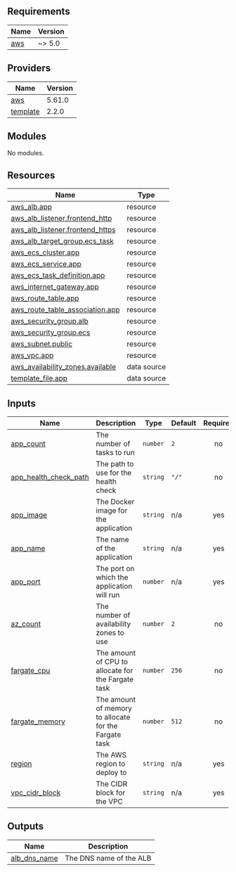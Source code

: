 ## Requirements

| Name | Version |
|------|---------|
| <a name="requirement_aws"></a> [aws](#requirement\_aws) | ~> 5.0 |

## Providers

| Name | Version |
|------|---------|
| <a name="provider_aws"></a> [aws](#provider\_aws) | 5.61.0 |
| <a name="provider_template"></a> [template](#provider\_template) | 2.2.0 |

## Modules

No modules.

## Resources

| Name | Type |
|------|------|
| [aws_alb.app](https://registry.terraform.io/providers/hashicorp/aws/latest/docs/resources/alb) | resource |
| [aws_alb_listener.frontend_http](https://registry.terraform.io/providers/hashicorp/aws/latest/docs/resources/alb_listener) | resource |
| [aws_alb_listener.frontend_https](https://registry.terraform.io/providers/hashicorp/aws/latest/docs/resources/alb_listener) | resource |
| [aws_alb_target_group.ecs_task](https://registry.terraform.io/providers/hashicorp/aws/latest/docs/resources/alb_target_group) | resource |
| [aws_ecs_cluster.app](https://registry.terraform.io/providers/hashicorp/aws/latest/docs/resources/ecs_cluster) | resource |
| [aws_ecs_service.app](https://registry.terraform.io/providers/hashicorp/aws/latest/docs/resources/ecs_service) | resource |
| [aws_ecs_task_definition.app](https://registry.terraform.io/providers/hashicorp/aws/latest/docs/resources/ecs_task_definition) | resource |
| [aws_internet_gateway.app](https://registry.terraform.io/providers/hashicorp/aws/latest/docs/resources/internet_gateway) | resource |
| [aws_route_table.app](https://registry.terraform.io/providers/hashicorp/aws/latest/docs/resources/route_table) | resource |
| [aws_route_table_association.app](https://registry.terraform.io/providers/hashicorp/aws/latest/docs/resources/route_table_association) | resource |
| [aws_security_group.alb](https://registry.terraform.io/providers/hashicorp/aws/latest/docs/resources/security_group) | resource |
| [aws_security_group.ecs](https://registry.terraform.io/providers/hashicorp/aws/latest/docs/resources/security_group) | resource |
| [aws_subnet.public](https://registry.terraform.io/providers/hashicorp/aws/latest/docs/resources/subnet) | resource |
| [aws_vpc.app](https://registry.terraform.io/providers/hashicorp/aws/latest/docs/resources/vpc) | resource |
| [aws_availability_zones.available](https://registry.terraform.io/providers/hashicorp/aws/latest/docs/data-sources/availability_zones) | data source |
| [template_file.app](https://registry.terraform.io/providers/hashicorp/template/latest/docs/data-sources/file) | data source |

## Inputs

| Name | Description | Type | Default | Required |
|------|-------------|------|---------|:--------:|
| <a name="input_app_count"></a> [app\_count](#input\_app\_count) | The number of tasks to run | `number` | `2` | no |
| <a name="input_app_health_check_path"></a> [app\_health\_check\_path](#input\_app\_health\_check\_path) | The path to use for the health check | `string` | `"/"` | no |
| <a name="input_app_image"></a> [app\_image](#input\_app\_image) | The Docker image for the application | `string` | n/a | yes |
| <a name="input_app_name"></a> [app\_name](#input\_app\_name) | The name of the application | `string` | n/a | yes |
| <a name="input_app_port"></a> [app\_port](#input\_app\_port) | The port on which the application will run | `number` | n/a | yes |
| <a name="input_az_count"></a> [az\_count](#input\_az\_count) | The number of availability zones to use | `number` | `2` | no |
| <a name="input_fargate_cpu"></a> [fargate\_cpu](#input\_fargate\_cpu) | The amount of CPU to allocate for the Fargate task | `number` | `256` | no |
| <a name="input_fargate_memory"></a> [fargate\_memory](#input\_fargate\_memory) | The amount of memory to allocate for the Fargate task | `number` | `512` | no |
| <a name="input_region"></a> [region](#input\_region) | The AWS region to deploy to | `string` | n/a | yes |
| <a name="input_vpc_cidr_block"></a> [vpc\_cidr\_block](#input\_vpc\_cidr\_block) | The CIDR block for the VPC | `string` | n/a | yes |

## Outputs

| Name | Description |
|------|-------------|
| <a name="output_alb_dns_name"></a> [alb\_dns\_name](#output\_alb\_dns\_name) | The DNS name of the ALB |
